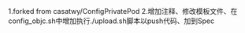 1.forked from casatwy/ConfigPrivatePod
2.增加注释、修改模板文件、在config_objc.sh中增加执行./upload.sh脚本以push代码、加到Spec
